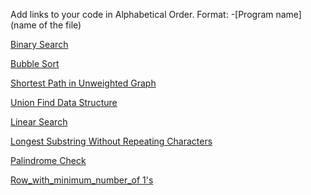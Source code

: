 Add links to your code in Alphabetical Order.
Format: -[Program name](name of the file)

[Binary Search](binarySearch.py)

[Bubble Sort](bubbleSort.py)

[Shortest Path in Unweighted Graph](shortest_path_unweighted.py)  

[Union Find Data Structure](ufds.py)

[Linear Search](LinearSearch.py) 

[Longest Substring Without Repeating Characters](lengthOfLongestSubstring.py)

[Palindrome Check](palindrome_check.py)

[Row_with_minimum_number_of 1's](Row_with_minimum_number_of_1's.py)